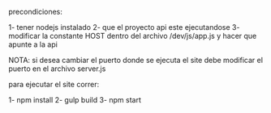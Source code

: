 precondiciones:
    
1- tener nodejs instalado
2- que el proyecto api este ejecutandose
3- modificar la constante HOST dentro del archivo /dev/js/app.js y hacer que apunte a la api

NOTA: si desea cambiar el puerto donde se ejecuta el site debe modificar el puerto en el archivo server.js

para ejecutar el site correr:

1- npm install
2- gulp build
3- npm start